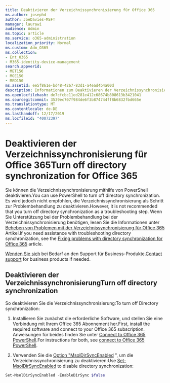 ```yaml
---
title: Deaktivieren der Verzeichnissynchronisierung für Office 365
ms.author: josephd
author: JoeDavies-MSFT
manager: laurawi
audience: Admin
ms.topic: article
ms.service: o365-administration
localization_priority: Normal
ms.custom: Adm_O365
ms.collection:
- Ent_O365
- M365-identity-device-management
search.appverid:
- MET150
- MOE150
- MED150
ms.assetid: ee5f861e-bd48-4267-83d1-a4ead4b4a00d
description: Informationen zum Deaktivieren der Verzeichnissynchronisierung für Office 365 mithilfe von PowerShell
ms.openlocfilehash: de7cfcbc11ed281e412c68674b808613b3421041
ms.sourcegitcommit: 3539ec707f984de6f3b874744ff8b6832fbd665e
ms.translationtype: MT
ms.contentlocale: de-DE
ms.lasthandoff: 12/17/2019
ms.locfileid: "40072397"
---
```

# <a name="turn-off-directory-synchronization-for-office-365"></a><span data-ttu-id="08d7e-103">Deaktivieren der Verzeichnissynchronisierung für Office 365</span><span class="sxs-lookup"><span data-stu-id="08d7e-103">Turn off directory synchronization for Office 365</span></span>
<span data-ttu-id="08d7e-104">Sie können die Verzeichnissynchronisierung mithilfe von PowerShell deaktivieren.</span><span class="sxs-lookup"><span data-stu-id="08d7e-104">You can use PowerShell to turn off directory synchronization.</span></span> <span data-ttu-id="08d7e-105">Es wird jedoch nicht empfohlen, die Verzeichnissynchronisierung als Schritt zur Problembehandlung zu deaktivieren.</span><span class="sxs-lookup"><span data-stu-id="08d7e-105">However, it is not recommended that you turn off directory synchronization as a troubleshooting step.</span></span> <span data-ttu-id="08d7e-106">Wenn Sie Unterstützung bei der Problembehandlung bei der Verzeichnissynchronisierung benötigen, lesen Sie die Informationen unter [Beheben von Problemen mit der Verzeichnissynchronisierung für Office 365](fix-problems-with-directory-synchronization.md) Artikel.</span><span class="sxs-lookup"><span data-stu-id="08d7e-106">If you need assistance with troubleshooting directory synchronization, see the [Fixing problems with directory synchronization for Office 365](fix-problems-with-directory-synchronization.md) article.</span></span> 
  
<span data-ttu-id="08d7e-107">[Wenden Sie sich](https://support.office.com/article/32a17ca7-6fa0-4870-8a8d-e25ba4ccfd4b) bei Bedarf an den Support für Business-Produkte.</span><span class="sxs-lookup"><span data-stu-id="08d7e-107">[Contact support](https://support.office.com/article/32a17ca7-6fa0-4870-8a8d-e25ba4ccfd4b) for business products if needed.</span></span>
  
## <a name="turn-off-directory-synchronization"></a><span data-ttu-id="08d7e-108">Deaktivieren der Verzeichnissynchronisierung</span><span class="sxs-lookup"><span data-stu-id="08d7e-108">Turn off directory synchronization</span></span>  
<span data-ttu-id="08d7e-109">So deaktivieren Sie die Verzeichnissynchronisierung:</span><span class="sxs-lookup"><span data-stu-id="08d7e-109">To turn off Directory synchronization:</span></span>
  
1. <span data-ttu-id="08d7e-110">Installieren Sie zunächst die erforderliche Software, und stellen Sie eine Verbindung mit Ihrem Office 365 Abonnement her.</span><span class="sxs-lookup"><span data-stu-id="08d7e-110">First, install the required software and connect to your Office 365 subscription.</span></span> <span data-ttu-id="08d7e-111">Anweisungen für beides finden Sie unter [Connect to Office 365 PowerShell](https://go.microsoft.com/fwlink/p/?LinkId=821938).</span><span class="sxs-lookup"><span data-stu-id="08d7e-111">For instructions for both, see [connect to Office 365 PowerShell](https://go.microsoft.com/fwlink/p/?LinkId=821938).</span></span>
    
2. <span data-ttu-id="08d7e-112">Verwenden Sie die [Option "MsolDirSyncEnabled](https://go.microsoft.com/fwlink/p/?LinkId=821939) ", um die Verzeichnissynchronisierung zu deaktivieren:</span><span class="sxs-lookup"><span data-stu-id="08d7e-112">Use [Set-MsolDirSyncEnabled](https://go.microsoft.com/fwlink/p/?LinkId=821939) to disable directory synchronization:</span></span> 
    
  ```powershell
  Set-MsolDirSyncEnabled -EnableDirSync $false
  ```